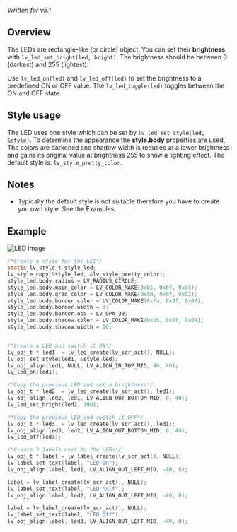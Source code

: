 _Written for v5.1_

## Overview

The LEDs are rectangle-like (or circle) object. You can set their **brightness** with `lv_led_set_bright(led, bright)`. The brightness should be between 0 (darkest) and 255 (lightest).

Use `lv_led_on(led)` and `lv_led_off(led)` to set the brightness to a predefined  ON or OFF value.  The `lv_led_toggle(led)` toggles between the ON and OFF state.

## Style usage

The LED uses one style which can be set by `lv_led_set_style(led, &style)`. To determine the appearance the **style.body** properties are used. The colors are darkened and shadow width is reduced at a lower brightness and gains its original value at brightness 255 to show a lighting effect.  The default style is: `lv_style_pretty_color`.

## Notes

- Typically the default style is not suitable therefore you have to create you own style. See the Examples.

## Example
![LED image](https://raw.githubusercontent.com/wiki/littlevgl/lvgl/img/led-lv_led.png)
```c
/*Create a style for the LED*/
static lv_style_t style_led;
lv_style_copy(&style_led, &lv_style_pretty_color);
style_led.body.radius = LV_RADIUS_CIRCLE;
style_led.body.main_color = LV_COLOR_MAKE(0xb5, 0x0f, 0x04);
style_led.body.grad_color = LV_COLOR_MAKE(0x50, 0x07, 0x02);
style_led.body.border.color = LV_COLOR_MAKE(0xfa, 0x0f, 0x00);
style_led.body.border.width = 3;
style_led.body.border.opa = LV_OPA_30;
style_led.body.shadow.color = LV_COLOR_MAKE(0xb5, 0x0f, 0x04);
style_led.body.shadow.width = 10;


/*Create a LED and switch it ON*/
lv_obj_t * led1  = lv_led_create(lv_scr_act(), NULL);
lv_obj_set_style(led1, &style_led);
lv_obj_align(led1, NULL, LV_ALIGN_IN_TOP_MID, 40, 40);
lv_led_on(led1);

/*Copy the previous LED and set a brightness*/
lv_obj_t * led2  = lv_led_create(lv_scr_act(), led1);
lv_obj_align(led2, led1, LV_ALIGN_OUT_BOTTOM_MID, 0, 40);
lv_led_set_bright(led2, 190);

/*Copy the previous LED and switch it OFF*/
lv_obj_t * led3  = lv_led_create(lv_scr_act(), led1);
lv_obj_align(led3, led2, LV_ALIGN_OUT_BOTTOM_MID, 0, 40);
lv_led_off(led3);

/*Create 3 labels next to the LEDs*/
lv_obj_t * label = lv_label_create(lv_scr_act(), NULL);
lv_label_set_text(label, "LED On");
lv_obj_align(label, led1, LV_ALIGN_OUT_LEFT_MID, -40, 0);

label = lv_label_create(lv_scr_act(), NULL);
lv_label_set_text(label, "LED half");
lv_obj_align(label, led2, LV_ALIGN_OUT_LEFT_MID, -40, 0);

label = lv_label_create(lv_scr_act(), NULL);
lv_label_set_text(label, "LED Off");
lv_obj_align(label, led3, LV_ALIGN_OUT_LEFT_MID, -40, 0);
```